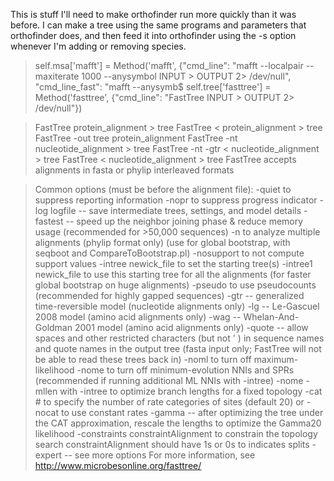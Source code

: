This is stuff I'll need to make orthofinder run more quickly than it was before.
I can make a tree using the same programs and parameters that orthofinder does, and then feed it into orthofinder using the -s option whenever I'm adding or removing species.




>self.msa['mafft'] = Method('mafft', {"cmd_line": "mafft --localpair --maxiterate 1000 --anysymbol INPUT > OUTPUT 2> /dev/null", "cmd_line_fast": "mafft --anysymb$
self.tree['fasttree'] = Method('fasttree', {"cmd_line": "FastTree INPUT > OUTPUT 2> /dev/null"})


>FastTree protein_alignment > tree
FastTree < protein_alignment > tree
FastTree -out tree protein_alignment
FastTree -nt nucleotide_alignment > tree
FastTree -nt -gtr < nucleotide_alignment > tree
FastTree < nucleotide_alignment > tree
FastTree accepts alignments in fasta or phylip interleaved formats

>Common options (must be before the alignment file):
-quiet to suppress reporting information
-nopr to suppress progress indicator
-log logfile -- save intermediate trees, settings, and model details
-fastest -- speed up the neighbor joining phase & reduce memory usage
      (recommended for >50,000 sequences)
-n <number> to analyze multiple alignments (phylip format only)
      (use for global bootstrap, with seqboot and CompareToBootstrap.pl)
-nosupport to not compute support values
-intree newick_file to set the starting tree(s)
-intree1 newick_file to use this starting tree for all the alignments
      (for faster global bootstrap on huge alignments)
-pseudo to use pseudocounts (recommended for highly gapped sequences)
-gtr -- generalized time-reversible model (nucleotide alignments only)
-lg -- Le-Gascuel 2008 model (amino acid alignments only)
-wag -- Whelan-And-Goldman 2001 model (amino acid alignments only)
-quote -- allow spaces and other restricted characters (but not ' ) in
         sequence names and quote names in the output tree (fasta input only;
         FastTree will not be able to read these trees back in)
-noml to turn off maximum-likelihood
-nome to turn off minimum-evolution NNIs and SPRs
      (recommended if running additional ML NNIs with -intree)
-nome -mllen with -intree to optimize branch lengths for a fixed topology
-cat # to specify the number of rate categories of sites (default 20)
    or -nocat to use constant rates
-gamma -- after optimizing the tree under the CAT approximation,
    rescale the lengths to optimize the Gamma20 likelihood
-constraints constraintAlignment to constrain the topology search
     constraintAlignment should have 1s or 0s to indicates splits
-expert -- see more options
For more information, see http://www.microbesonline.org/fasttree/
